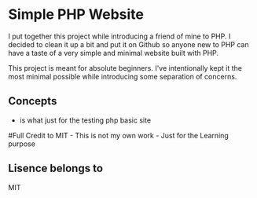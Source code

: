 # Simple PHP Website

I put together this project while introducing a friend of mine to PHP. I decided to clean it up a bit and put it on Github so anyone new to PHP can have a taste of a very simple and minimal website built with PHP.

This project is meant for absolute beginners. I've intentionally kept it the most minimal possible while introducing some separation of concerns.

## Concepts

 * is what just for the testing php basic site

#Full Credit to MIT - This is not my own work - Just for the Learning purpose

## Lisence belongs to 

MIT

